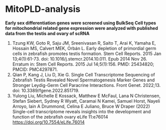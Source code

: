 # MitoPLD-analysis
**Early sex differentiation genes were screened using BulkSeq**
**Cell types for mitochondrial related gene expression were analyzed with published data from the testis and ovary of scRNA**
1. Tzung KW, Goto R, Saju JM, Sreenivasan R, Saito T, Arai K, Yamaha E, Hossain MS, Calvert MEK, Orbán L. Early depletion of primordial germ cells in zebrafish promotes testis formation. Stem Cell Reports. 2015 Jan 13;4(1):61-73. doi: 10.1016/j.stemcr.2014.10.011. Epub 2014 Nov 26. Erratum in: Stem Cell Reports. 2015 Jul 14;5(1):156. PMID: 25434820; PMCID: PMC4297871.
2. Qian P, Kang J, Liu D, Xie G. Single Cell Transcriptome Sequencing of Zebrafish Testis Revealed Novel Spermatogenesis Marker Genes and Stronger Leydig-Germ Cell Paracrine Interactions. Front Genet. 2022;13. doi: 10.3389/fgene.2022.851719.
3. Yulong Liu, Michelle E Kossack, Matthew E McFaul, Lana N Christensen, Stefan Siebert, Sydney R Wyatt, Caramai N Kamei, Samuel Horst, Nayeli Arroyo, Iain A Drummond, Celina E Juliano, Bruce W Draper (2022) Single-cell transcriptome reveals insights into the development and function of the zebrafish ovary eLife 11:e76014
https://doi.org/10.7554/eLife.76014
